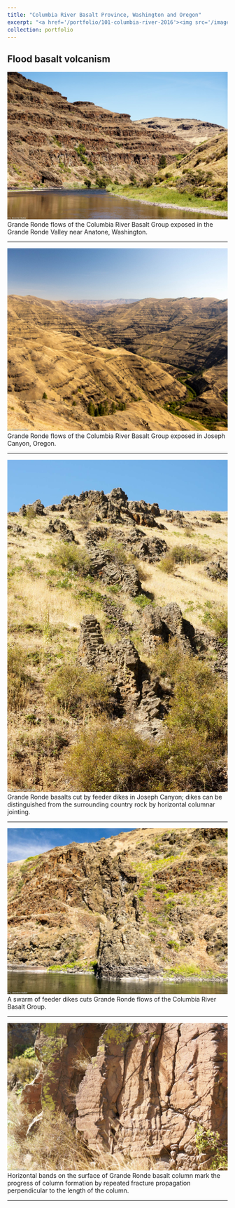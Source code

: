 ```yaml
---
title: "Columbia River Basalt Province, Washington and Oregon"
excerpt: "<a href='/portfolio/101-columbia-river-2016'><img src='/images/GrandeRonde1.jpg'></a>"
collection: portfolio
---
```

Flood basalt volcanism
---

<a href='/images/GrandeRonde3.jpg'><img src='/images/GrandeRonde3.jpg'></a>
Grande Ronde flows of the Columbia River Basalt Group exposed in the Grande Ronde Valley near Anatone, Washington.

---

<a href='/images/GrandeRonde2.jpg'><img src='/images/GrandeRonde2.jpg'></a>
Grande Ronde flows of the Columbia River Basalt Group exposed in Joseph Canyon, Oregon.

---

<a href='/images/GrandeRondeDikes1.jpg'><img src='/images/GrandeRondeDikes1.jpg'></a>
Grande Ronde basalts cut by feeder dikes in Joseph Canyon; dikes can be distinguished from the surrounding country rock by horizontal columnar jointing.

---

<a href='/images/GrandeRondeDikes2.jpg'><img src='/images/GrandeRondeDikes2.jpg'></a>
A swarm of feeder dikes cuts Grande Ronde flows of the Columbia River Basalt Group.

---

<a href='/images/GrandeRondeColumns1.jpg'><img src='/images/GrandeRondeColumns1.jpg'></a>
Horizontal bands on the surface of Grande Ronde basalt column mark the progress of column formation by repeated fracture propagation perpendicular to the length of the column.

---